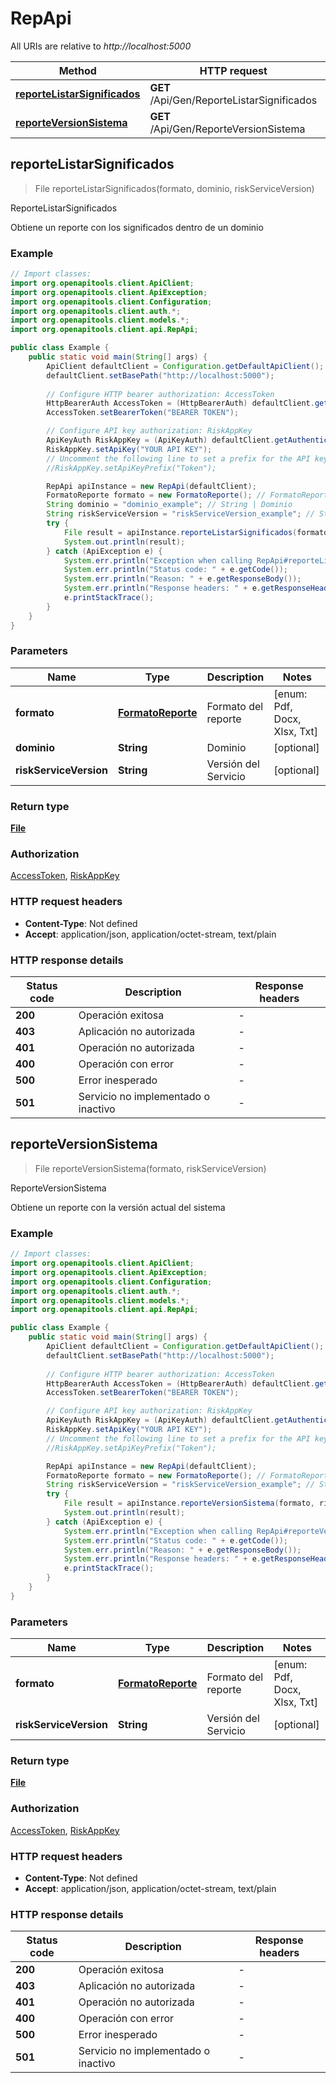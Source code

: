 # RepApi

All URIs are relative to *http://localhost:5000*

Method | HTTP request | Description
------------- | ------------- | -------------
[**reporteListarSignificados**](RepApi.md#reporteListarSignificados) | **GET** /Api/Gen/ReporteListarSignificados | ReporteListarSignificados
[**reporteVersionSistema**](RepApi.md#reporteVersionSistema) | **GET** /Api/Gen/ReporteVersionSistema | ReporteVersionSistema



## reporteListarSignificados

> File reporteListarSignificados(formato, dominio, riskServiceVersion)

ReporteListarSignificados

Obtiene un reporte con los significados dentro de un dominio

### Example

```java
// Import classes:
import org.openapitools.client.ApiClient;
import org.openapitools.client.ApiException;
import org.openapitools.client.Configuration;
import org.openapitools.client.auth.*;
import org.openapitools.client.models.*;
import org.openapitools.client.api.RepApi;

public class Example {
    public static void main(String[] args) {
        ApiClient defaultClient = Configuration.getDefaultApiClient();
        defaultClient.setBasePath("http://localhost:5000");
        
        // Configure HTTP bearer authorization: AccessToken
        HttpBearerAuth AccessToken = (HttpBearerAuth) defaultClient.getAuthentication("AccessToken");
        AccessToken.setBearerToken("BEARER TOKEN");

        // Configure API key authorization: RiskAppKey
        ApiKeyAuth RiskAppKey = (ApiKeyAuth) defaultClient.getAuthentication("RiskAppKey");
        RiskAppKey.setApiKey("YOUR API KEY");
        // Uncomment the following line to set a prefix for the API key, e.g. "Token" (defaults to null)
        //RiskAppKey.setApiKeyPrefix("Token");

        RepApi apiInstance = new RepApi(defaultClient);
        FormatoReporte formato = new FormatoReporte(); // FormatoReporte | Formato del reporte
        String dominio = "dominio_example"; // String | Dominio
        String riskServiceVersion = "riskServiceVersion_example"; // String | Versión del Servicio
        try {
            File result = apiInstance.reporteListarSignificados(formato, dominio, riskServiceVersion);
            System.out.println(result);
        } catch (ApiException e) {
            System.err.println("Exception when calling RepApi#reporteListarSignificados");
            System.err.println("Status code: " + e.getCode());
            System.err.println("Reason: " + e.getResponseBody());
            System.err.println("Response headers: " + e.getResponseHeaders());
            e.printStackTrace();
        }
    }
}
```

### Parameters


Name | Type | Description  | Notes
------------- | ------------- | ------------- | -------------
 **formato** | [**FormatoReporte**](.md)| Formato del reporte | [enum: Pdf, Docx, Xlsx, Txt]
 **dominio** | **String**| Dominio | [optional]
 **riskServiceVersion** | **String**| Versión del Servicio | [optional]

### Return type

[**File**](File.md)

### Authorization

[AccessToken](../README.md#AccessToken), [RiskAppKey](../README.md#RiskAppKey)

### HTTP request headers

- **Content-Type**: Not defined
- **Accept**: application/json, application/octet-stream, text/plain

### HTTP response details
| Status code | Description | Response headers |
|-------------|-------------|------------------|
| **200** | Operación exitosa |  -  |
| **403** | Aplicación no autorizada |  -  |
| **401** | Operación no autorizada |  -  |
| **400** | Operación con error |  -  |
| **500** | Error inesperado |  -  |
| **501** | Servicio no implementado o inactivo |  -  |


## reporteVersionSistema

> File reporteVersionSistema(formato, riskServiceVersion)

ReporteVersionSistema

Obtiene un reporte con la versión actual del sistema

### Example

```java
// Import classes:
import org.openapitools.client.ApiClient;
import org.openapitools.client.ApiException;
import org.openapitools.client.Configuration;
import org.openapitools.client.auth.*;
import org.openapitools.client.models.*;
import org.openapitools.client.api.RepApi;

public class Example {
    public static void main(String[] args) {
        ApiClient defaultClient = Configuration.getDefaultApiClient();
        defaultClient.setBasePath("http://localhost:5000");
        
        // Configure HTTP bearer authorization: AccessToken
        HttpBearerAuth AccessToken = (HttpBearerAuth) defaultClient.getAuthentication("AccessToken");
        AccessToken.setBearerToken("BEARER TOKEN");

        // Configure API key authorization: RiskAppKey
        ApiKeyAuth RiskAppKey = (ApiKeyAuth) defaultClient.getAuthentication("RiskAppKey");
        RiskAppKey.setApiKey("YOUR API KEY");
        // Uncomment the following line to set a prefix for the API key, e.g. "Token" (defaults to null)
        //RiskAppKey.setApiKeyPrefix("Token");

        RepApi apiInstance = new RepApi(defaultClient);
        FormatoReporte formato = new FormatoReporte(); // FormatoReporte | Formato del reporte
        String riskServiceVersion = "riskServiceVersion_example"; // String | Versión del Servicio
        try {
            File result = apiInstance.reporteVersionSistema(formato, riskServiceVersion);
            System.out.println(result);
        } catch (ApiException e) {
            System.err.println("Exception when calling RepApi#reporteVersionSistema");
            System.err.println("Status code: " + e.getCode());
            System.err.println("Reason: " + e.getResponseBody());
            System.err.println("Response headers: " + e.getResponseHeaders());
            e.printStackTrace();
        }
    }
}
```

### Parameters


Name | Type | Description  | Notes
------------- | ------------- | ------------- | -------------
 **formato** | [**FormatoReporte**](.md)| Formato del reporte | [enum: Pdf, Docx, Xlsx, Txt]
 **riskServiceVersion** | **String**| Versión del Servicio | [optional]

### Return type

[**File**](File.md)

### Authorization

[AccessToken](../README.md#AccessToken), [RiskAppKey](../README.md#RiskAppKey)

### HTTP request headers

- **Content-Type**: Not defined
- **Accept**: application/json, application/octet-stream, text/plain

### HTTP response details
| Status code | Description | Response headers |
|-------------|-------------|------------------|
| **200** | Operación exitosa |  -  |
| **403** | Aplicación no autorizada |  -  |
| **401** | Operación no autorizada |  -  |
| **400** | Operación con error |  -  |
| **500** | Error inesperado |  -  |
| **501** | Servicio no implementado o inactivo |  -  |

